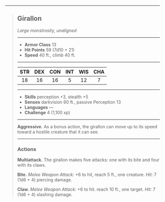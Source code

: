 ***
> ## Girallon
> *Large monstrosity, unaligned*
> 
> ***
> 
> - **Armor Class** 13
> - **Hit Points** 59 (7d10 + 21)
> - **Speed** 40 ft., climb 40 ft.
> 
> ***
> 
> |STR|DEX|CON|INT|WIS|CHA|
> |:---:|:---:|:---:|:---:|:---:|:---:|
> |18|16|16|5|12|7|
> 
> ***
> 
> - **Skills** perception +3, stealth +5
> - **Senses** darkvision 60 ft., passive Perception 13
> - **Languages** —
> - **Challenge** 4 (1,100 xp)
> 
> ***
> 
> **Aggressive.** As a bonus action, the girallon can move up to its speed toward a hostile creature that it can see.
> 
> ***
> 
> ### Actions
> **Multiattack.** The girallon makes five attacks: one with its bite and four with its claws.
> 
> **Bite.** *Melee Weapon Attack:* +6 to hit, reach 5 ft., one creature. *Hit:* 7 (1d6 + 4) piercing damage.
> 
> **Claw.** *Melee Weapon Attack:* +6 to hit. reach 10 ft., one target. *Hit:* 7 (1d6 + 4) slashing damage.